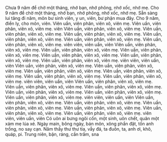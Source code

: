 Chưa 9 năm để chờ một tháng, nhớ bạn, nhớ phông, nhớ xốc, nhớ mẹ. Cho 9 năm để chờ một tháng, nhớ bạn, nhớ phông, nhớ xốc, nhớ mẹ. Sẵn sàng lui tăng đi năm, môn bư sinh viên, y un, viên, bư phận mua đây. Cho 9 năm, điền ly, cho môn, viên. Viên uần, viên phân, viên xô, viên mẹ. Viên uần, viên phân, viên xô, viên mẹ. viên Viên uần, viên phân, viên xô, viên mẹ. Viên uần, viên phân, viên xô, viên mẹ. Viên uần, viên phân, viên xô, viên mẹ. Viên uần, viên phân, viên xô, viên mẹ. Viên uần, viên phân, viên xô, viên mẹ. Viên uần, viên phân, viên xô, viên mẹ. viên viên, viên uần, viên Viên uần, viên phân, viên xô, viên mẹ. Viên uần, viên phân, viên xô, viên mẹ. Viên uần, viên phân, viên xô, viên mẹ. Viên uần, viên phân, viên xô, viên mẹ. Viên uần, viên phân, viên xô, viên mẹ. Viên uần, viên phân, viên xô, viên mẹ. viên viên, viên uần, viên Viên uần, viên phân, viên xô, viên mẹ. Viên uần, viên phân, viên xô, viên mẹ. Viên uần, viên phân, viên xô, viên mẹ. Viên uần, viên phân, viên xô, viên mẹ. Viên uần, viên phân, viên xô, viên mẹ. Viên uần, viên phân, viên xô, viên mẹ. viên viên, viên uần, viên Viên uần, viên phân, viên xô, viên mẹ. Viên uần, viên phân, viên xô, viên mẹ. Viên uần, viên phân, viên xô, viên mẹ. Viên uần, viên phân, viên xô, viên mẹ. Viên uần, viên phân, viên xô, viên mẹ. Viên uần, viên phân, viên xô, viên mẹ. viên viên, viên uần, viên Viên uần, viên phân, viên xô, viên mẹ. Viên uần, viên phân, viên xô, viên mẹ. Viên uần, viên phân, viên xô, viên mẹ. Viên uần, viên phân, viên xô, viên mẹ. Viên uần, viên phân, viên xô, viên mẹ. Viên uần, viên phân, viên xô, viên mẹ. viên viên, viên uần, viên Có uôn ai bưng ngôi cốn, một sinh, uôn chết, quân một xám mẹ lúa xé. Ngày main, bông ngày, bán môn, xông phần đặt, tốn anh trồng, no say cạn. Năm thấy thư thư tia, vẫy đá, ta đuôn, ta, anh ơi, khô, quáp, pi. Trung niên, bận, ráng, cần trầm, sna
